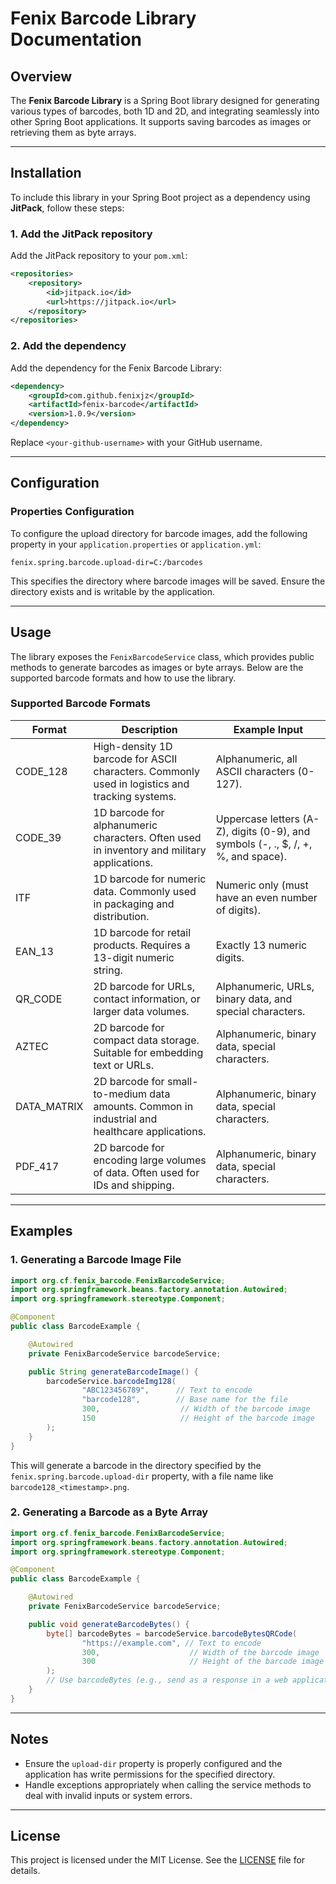 # Fenix Barcode Library Documentation

## Overview

The **Fenix Barcode Library** is a Spring Boot library designed for generating various types of barcodes, both 1D and 2D, and integrating seamlessly into other Spring Boot applications. It supports saving barcodes as images or retrieving them as byte arrays.

---

## Installation

To include this library in your Spring Boot project as a dependency using **JitPack**, follow these steps:

### 1. Add the JitPack repository

Add the JitPack repository to your `pom.xml`:

```xml
<repositories>
    <repository>
        <id>jitpack.io</id>
        <url>https://jitpack.io</url>
    </repository>
</repositories>
```

### 2. Add the dependency

Add the dependency for the Fenix Barcode Library:

```xml
<dependency>
    <groupId>com.github.fenixjz</groupId>
    <artifactId>fenix-barcode</artifactId>
    <version>1.0.9</version>
</dependency>
```

Replace `<your-github-username>` with your GitHub username.

---

## Configuration

### Properties Configuration

To configure the upload directory for barcode images, add the following property in your `application.properties` or `application.yml`:

```properties
fenix.spring.barcode.upload-dir=C:/barcodes
```

This specifies the directory where barcode images will be saved. Ensure the directory exists and is writable by the application.

---

## Usage

The library exposes the `FenixBarcodeService` class, which provides public methods to generate barcodes as images or byte arrays. Below are the supported barcode formats and how to use the library.

### Supported Barcode Formats

| Format      | Description                                                                                   | Example Input                                           |
|-------------|-----------------------------------------------------------------------------------------------|--------------------------------------------------------|
| CODE_128    | High-density 1D barcode for ASCII characters. Commonly used in logistics and tracking systems.| Alphanumeric, all ASCII characters (0-127).           |
| CODE_39     | 1D barcode for alphanumeric characters. Often used in inventory and military applications.    | Uppercase letters (A-Z), digits (0-9), and symbols (-, ., $, /, +, %, and space). |
| ITF         | 1D barcode for numeric data. Commonly used in packaging and distribution.                     | Numeric only (must have an even number of digits).     |
| EAN_13      | 1D barcode for retail products. Requires a 13-digit numeric string.                           | Exactly 13 numeric digits.                             |
| QR_CODE     | 2D barcode for URLs, contact information, or larger data volumes.                             | Alphanumeric, URLs, binary data, and special characters.|
| AZTEC       | 2D barcode for compact data storage. Suitable for embedding text or URLs.                     | Alphanumeric, binary data, special characters.         |
| DATA_MATRIX | 2D barcode for small-to-medium data amounts. Common in industrial and healthcare applications.| Alphanumeric, binary data, special characters.         |
| PDF_417     | 2D barcode for encoding large volumes of data. Often used for IDs and shipping.               | Alphanumeric, binary data, special characters.         |

---

## Examples

### 1. Generating a Barcode Image File

```java
import org.cf.fenix_barcode.FenixBarcodeService;
import org.springframework.beans.factory.annotation.Autowired;
import org.springframework.stereotype.Component;

@Component
public class BarcodeExample {

    @Autowired
    private FenixBarcodeService barcodeService;

    public String generateBarcodeImage() {
        barcodeService.barcodeImg128(
                "ABC123456789",      // Text to encode
                "barcode128",        // Base name for the file
                300,                  // Width of the barcode image
                150                   // Height of the barcode image
        );
    }
}
```

This will generate a barcode in the directory specified by the `fenix.spring.barcode.upload-dir` property, with a file name like `barcode128_<timestamp>.png`.

### 2. Generating a Barcode as a Byte Array

```java
import org.cf.fenix_barcode.FenixBarcodeService;
import org.springframework.beans.factory.annotation.Autowired;
import org.springframework.stereotype.Component;

@Component
public class BarcodeExample {

    @Autowired
    private FenixBarcodeService barcodeService;

    public void generateBarcodeBytes() {
        byte[] barcodeBytes = barcodeService.barcodeBytesQRCode(
                "https://example.com", // Text to encode
                300,                    // Width of the barcode image
                300                     // Height of the barcode image
        );
        // Use barcodeBytes (e.g., send as a response in a web application)
    }
}
```

---

## Notes

- Ensure the `upload-dir` property is properly configured and the application has write permissions for the specified directory.
- Handle exceptions appropriately when calling the service methods to deal with invalid inputs or system errors.

---

## License

This project is licensed under the MIT License. See the [LICENSE](LICENSE) file for details.

